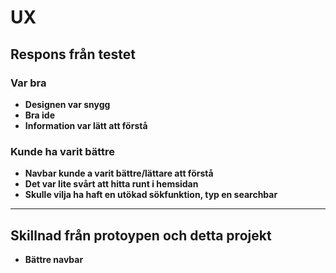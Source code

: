 # UX

## Respons från testet

### Var bra

- **Designen var snygg**
- **Bra ide**
- **Information var lätt att förstå**

### Kunde ha varit bättre

- **Navbar kunde a varit bättre/lättare att förstå**
- **Det var lite svårt att hitta runt i hemsidan**
- **Skulle vilja ha haft en utökad sökfunktion, typ en searchbar**

---------------------------------------------

## Skillnad från protoypen och detta projekt

- **Bättre navbar**
